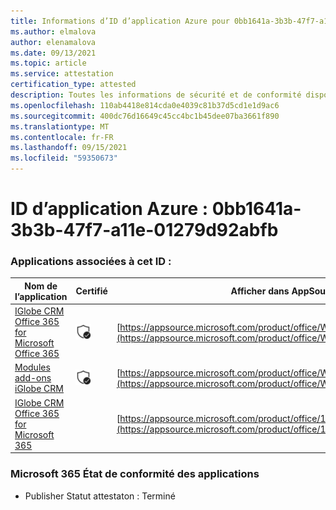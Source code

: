 ```yaml
---
title: Informations d’ID d’application Azure pour 0bb1641a-3b3b-47f7-a11e-01279d92abfb
ms.author: elmalova
author: elenamalova
ms.date: 09/13/2021
ms.topic: article
ms.service: attestation
certification_type: attested
description: Toutes les informations de sécurité et de conformité disponibles pour 0bb1641a-3b3b-47f7-a11e-01279d92abfb.
ms.openlocfilehash: 110ab4418e814cda0e4039c81b37d5cd1e1d9ac6
ms.sourcegitcommit: 400dc76d16649c45cc4bc1b45dee07ba3661f890
ms.translationtype: MT
ms.contentlocale: fr-FR
ms.lasthandoff: 09/15/2021
ms.locfileid: "59350673"
---
```

# <a name="azure-app-id-0bb1641a-3b3b-47f7-a11e-01279d92abfb"></a>ID d’application Azure : 0bb1641a-3b3b-47f7-a11e-01279d92abfb


### <a name="apps-associated-with-this-id"></a>Applications associées à cet ID :
| **Nom de l’application** | **Certifié** | **Afficher dans AppSource** |
|--------------|---------------|-----------------------|
| [IGlobe CRM Office 365 for Microsoft Office 365](https://docs.microsoft.com/microsoft-365-app-certification/forward/WA104379222) | <img alt="Certified application badge" src="../media/certified-badge.png" height="25" width="25" /> | [https://appsource.microsoft.com/product/office/WA104379222](https://appsource.microsoft.com/product/office/WA104379222) |
| [Modules add-ons iGlobe CRM](https://docs.microsoft.com/microsoft-365-app-certification/forward/WA200002010) | <img alt="Certified application badge" src="../media/certified-badge.png" height="25" width="25" /> | [https://appsource.microsoft.com/product/office/WA200002010](https://appsource.microsoft.com/product/office/WA200002010) |
| [IGlobe CRM Office 365 for Microsoft 365](https://docs.microsoft.com/microsoft-365-app-certification/forward/17859280.iglobecrmoffice365) |  | [https://appsource.microsoft.com/product/office/17859280.iglobecrmoffice365](https://appsource.microsoft.com/product/office/17859280.iglobecrmoffice365) |

### <a name="microsoft-365-app-compliance-status"></a>Microsoft 365 État de conformité des applications
- Publisher Statut attestaton : Terminé

